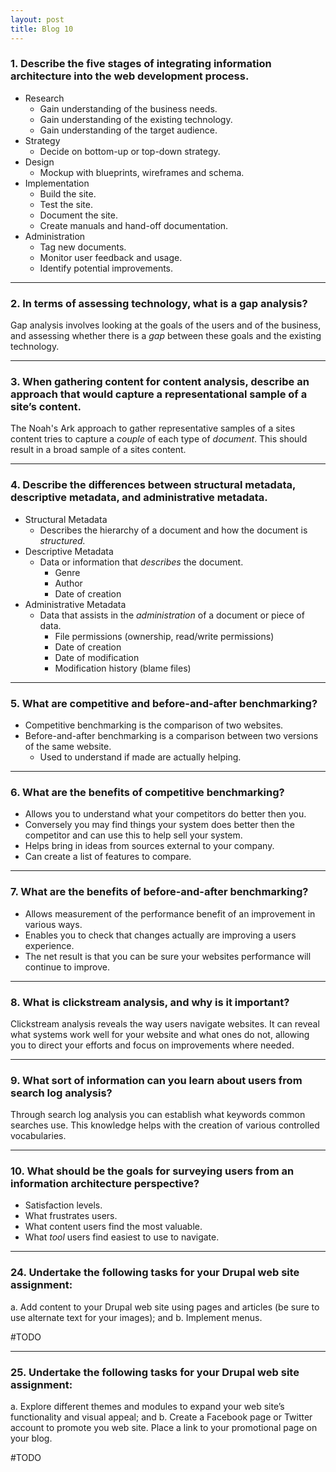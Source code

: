 ```yaml
---
layout: post
title: Blog 10
---
```


### 1. Describe the five stages of integrating information architecture into the web development process.

* Research
    - Gain understanding of the business needs.
    - Gain understanding of the existing technology.
    - Gain understanding of the target audience.
* Strategy
    - Decide on bottom-up or top-down strategy.
* Design
    - Mockup with blueprints, wireframes and schema.
* Implementation
    - Build the site.
    - Test the site.
    - Document the site.
    - Create manuals and hand-off documentation.
* Administration
    - Tag new documents.
    - Monitor user feedback and usage.
    - Identify potential improvements.

---

### 2. In terms of assessing technology, what is a gap analysis?
Gap analysis involves looking at the goals of the users and of the business, and assessing whether there is a _gap_ between these goals and the existing technology.

---

### 3. When gathering content for content analysis, describe an approach that would capture a representational sample of a site’s content.
The Noah's Ark approach to gather representative samples of a sites content tries to capture a _couple_ of each type of _document_. This should result in a broad sample of a sites content.

---

### 4. Describe the differences between structural metadata, descriptive metadata, and administrative metadata.

* Structural Metadata
    - Describes the hierarchy of a document and how the document is _structured._
* Descriptive Metadata
    - Data or information that _describes_ the document. 
        + Genre
        + Author
        + Date of creation
* Administrative Metadata
    - Data that assists in the _administration_ of a document or piece of data.
        + File permissions (ownership, read/write permissions)
        + Date of creation
        + Date of modification
        + Modification history (blame files)

---

### 5. What are competitive and before-and-after benchmarking?

* Competitive benchmarking is the comparison of two websites.
* Before-and-after benchmarking is a comparison between two versions of the same website.
    - Used to understand if made are actually helping.

---

### 6. What are the benefits of competitive benchmarking?

* Allows you to understand what your competitors do better then you. 
* Conversely you may find things your system does better then the competitor and can use this to help sell your system.
* Helps bring in ideas from sources external to your company.
* Can create a list of features to compare.

---

### 7. What are the benefits of before-and-after benchmarking?

* Allows measurement of the performance benefit of an improvement in various ways.
* Enables you to check that changes actually are improving a users experience.
* The net result is that you can be sure your websites performance will continue to improve.

---

### 8. What is clickstream analysis, and why is it important?
Clickstream analysis reveals the way users navigate websites. It can reveal what systems work well for your website and what ones do not, allowing you to direct your efforts and focus on improvements where needed.

---

### 9. What sort of information can you learn about users from search log analysis?
Through search log analysis you can establish what keywords common searches use. This knowledge helps with the creation of various controlled vocabularies.

---

### 10. What should be the goals for surveying users from an information architecture perspective?

* Satisfaction levels.
* What frustrates users.
* What content users find the most valuable.
* What _tool_ users find easiest to use to navigate.

---






### 24. Undertake the following tasks for your Drupal web site assignment:
a. Add content to your Drupal web site using pages and articles (be sure to use
alternate text for your images); and
b. Implement menus.

#TODO

---

### 25. Undertake the following tasks for your Drupal web site assignment:
a. Explore different themes and modules to expand your web site’s functionality and
visual appeal; and
b. Create a Facebook page or Twitter account to promote you web site. Place a link
to your promotional page on your blog.

#TODO
